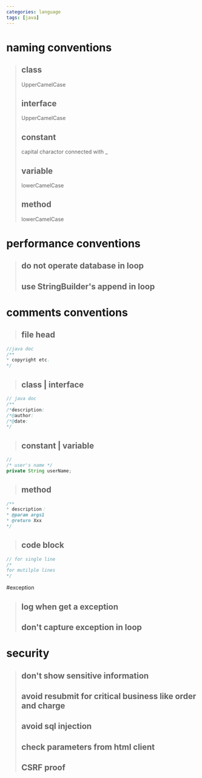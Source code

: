 ```yaml
---
categories: language
tags: [java]    
---
```

# naming conventions
>## class
>UpperCamelCase
>## interface
>UpperCamelCase
>## constant
>capital charactor connected with _
>## variable
>lowerCamelCase
>## method
>lowerCamelCase

# performance conventions
>## do not operate database in loop
>## use StringBuilder's append in loop

# comments conventions
>## file head
```java
//java doc
/**
* copyright etc.
*/
```
>## class | interface
```java
// java doc
/**
/*description:
/*@author:
/*@date:
*/
```
>## constant | variable
```java
//
/* user's name */
private String userName;
```

>## method
```java 
/**
* description：
* @param args1
* @return Xxx
*/

```
>## code block
```java
// for single line
/*
for mutilple lines
*/
```

#exception
>## log when get a exception
>## don't capture exception in loop 

# security
>## don't show sensitive information
>## avoid resubmit for critical business like order and charge
>## avoid sql injection
>## check parameters from html client
>## CSRF proof
